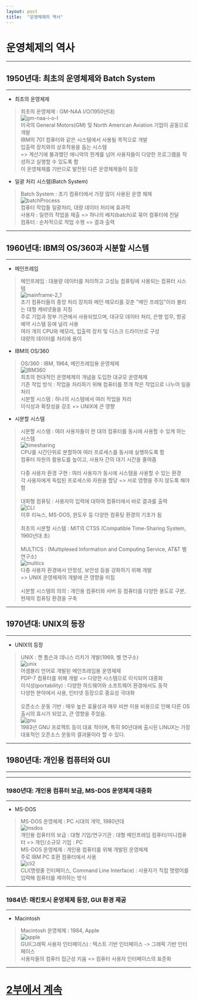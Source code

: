 ```yaml
---
layout: post
title:  "운영체제의 역사"
---
```


# 운영체제의 역사
---
## 1950년대: 최초의 운영체제와 Batch System
---

- 최초의 운영체제
>   최초의 운영체제 : GM-NAA I/O(1950년대)<br>
    ![gm-naa-i-o-l](./img/gm-naa-i-o-l.jpg)<br>
    미국의 General Motors(GM) 및 North American Aviation 기업이 공동으로 개발<br>
    IBM의 701 컴퓨터와 같은 시스템에서 사용될 목적으로 개발<br>
    입출력 장치와의 상호작용을 돕는 시스템<br>
    => 계산기에 불과했던 에니악의 한계를 넘어 사용자들이 다양한 프로그램을 작성하고 실행할 수 있도록 함<br>
    이 운영체제를 기반으로 발전된 다른 운영체제들이 등장

- 일괄 처리 시스템(Batch System)
>   Batch System : 초기 컴퓨터에서 가장 많이 사용된 운영 체제<br>
        ![batchProcess](./img/batchProcess.png)<br>
        컴퓨터 작업들 일괄처리, 대량 데이터 처리에 효과적<br>
        사용자 : 일련의 작업을 제출 => 하나의 배치(batch)로 묶어 컴퓨터에 전달<br>
        컴퓨터 : 순차적으로 작업 수행 => 결과 출력<br>

---
## 1960년대: IBM의 OS/360과 시분할 시스템
---

- 메인프레임
>   메인프레임 : 대용량 데이터를 처리하고 고성능 컴퓨팅에 사용되는 컴퓨터 시스템<br>
    ![mainframe-2_1](./img/mainframe-2_1.jpg)<br>
    초기 컴퓨터들의 중앙 처리 장치와 메인 메모리를 갖춘 "메인 프레임"이라 불리는 대형 캐비넷들을 지칭<br>
    주로 기업과 정부 기관에서 사용되었으며, 대규모 데이터 처리, 은행 업무, 항공 예약 시스템 등에 널리 사용<br>
    여러 개의 CPU와 메모리, 입출력 장치 및 디스크 드라이브로 구성<br>
    대량의 데이터를 처리에 용이<br>

- IBM의 OS/360
>   OS/360 : IBM, 1964, 메인프레임용 운영체제<br>
    ![IBM360](./img/IBM360.jpg)<br>
    최초의 현대적인 운영체제의 개념을 도입한 대규모 운영체제<br>
    기존 작업 방식 : 작업을 처리하기 위해 컴퓨터를 쪼개 작은 작업으로 나누어 일을 처리<br>
    시분할 시스템 : 하나의 시스템에서 여러 작업을 처리<br>
    이식성과 확장성을 강조 => UNIX에 큰 영향<br>

- 시분할 시스템
>   시분할 시스템 : 여러 사용자들이 한 대의 컴퓨터를 동시에 사용할 수 있게 하는 시스템<br>
    ![timesharing](./img/timesharing.jpeg)<br>
    CPU를 시간단위로 분할하여 여러 프로세스를 동시에 실행하도록 함<br>
    컴퓨터 자원의 활용도를 높이고, 사용자 간의 대기 시간을 줄여줌<br><br>
    다중 사용자 환경 구현 : 여러 사용자가 동시에 시스템을 사용할 수 있는 환경<br>
    각 사용자에게 독립된 프로세스와 자원을 할당 => 서로 영향을 주지 않도록 해야 함<br><br>
    대화형 컴퓨팅 : 사용자의 입력에 대하여 컴퓨터에서 바로 결과를 출력<br>
    ![CLI](./img/CLI.jpeg)<br>
    이후 리눅스, MS-DOS, 윈도우 등 다양한 컴퓨팅 환경의 기초가 됨<br><br>
    최초의 시분할 시스템 : MIT의 CTSS (Compatible Time-Sharing System, 1960년대 초)<br><br>
    MULTICS : (Multiplexed Information and Computing Service, AT&T 벨 연구소)<br>
    ![multics](./img/multics.png)<br>
    다중 사용자 환경에서 안정성, 보안성 등을 강화하기 위해 개발<br>
    => UNIX 운영체제의 개발에 큰 영향을 미침<br><br>
    시분할 시스템의 의의 : 개인용 컴퓨터와 서버 등 컴퓨터를 다양한 용도로 구분, 현재의 컴퓨팅 환경을 구축<br>

---
## 1970년대: UNIX의 등장
---

- UNIX의 등장
>   UNIX : 켄 톰슨과 데니스 리치가 개발(1969, 벨 연구소)<br>
    ![unix](./img/unix.jpeg)<br>
    어셈블리 언어로 개발된 메인프레임용 운영체제<br>
    PDP-7 컴퓨터를 위해 개발 => 다양한 시스템으로 이식되어 대중화<br>
    이식성(portability) : 다양한 하드웨어와 소프트웨어 환경에서도 동작<br>
    다양한 분야에서 사용, 인터넷 등장으로 중요성 극대화<br><br>
    오픈소스 운동 기반 : 매우 높은 효율성과 매우 비싼 이용 비용으로 인해 다른 OS 출시의 효시가 되었고, 큰 영향을 주었음.<br>
    ![gnu](./img/gnu.jpeg)<br>
    1983년 GNU 프로젝트 등이 대표 적이며, 특히 90년대에 출시된 LINUX는 가장 대표적인 오픈소스 운동의 결과물이라 할 수 있다. <br>

---
## 1980년대: 개인용 컴퓨터와 GUI
---
---
### 1980년대: 개인용 컴퓨터 보급, MS-DOS 운영체제 대중화
---
- MS-DOS
> MS-DOS 운영체제 : PC 시대의 개막, 1980년대<br> 
    ![msdos](./img/msdos.png)<br> 
    개인용 컴퓨터의 보급 : 대형 기업/연구기관 : 대형 메인프레임 컴퓨터/미니컴퓨터 => 개인/소규모 기업 : PC<br> 
    MS-DOS 운영체제 : 개인용 컴퓨터를 위해 개발된 운영체제<br> 
    주로 IBM PC 호환 컴퓨터에서 사용<br>
    ![cli2](./img/cli2.jpeg)<br> 
    CLI(명령줄 인터페이스, Command Line Interface) :  사용자가 직접 명령어를 입력해 컴퓨터를 제어하는 방식<br>

---
### 1984년: 매킨토시 운영체제 등장, GUI 환경 제공
---
- Macintosh
>   Macintosh 운영체제 : 1984, Apple<br> 
    ![apple](./img/apple.png)<br> 
    GUI(그래픽 사용자 인터페이스) : 텍스트 기반 인터페이스 -> 그래픽 기반 인터페이스<br> 
    사용자들의 컴퓨터 접근성 키움 => 컴퓨터 사용자 인터페이스의 표준화<br> 

---
# [2부에서 계속](/src/polytech/yoonki/2023-04-18-history-Of-OS2.md)
